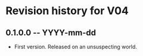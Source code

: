 # Revision history for V04

## 0.1.0.0 -- YYYY-mm-dd

* First version. Released on an unsuspecting world.

